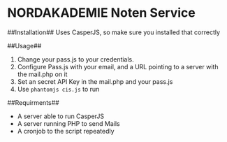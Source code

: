 NORDAKADEMIE Noten Service
==========================
##Installation##
Uses CasperJS, so make sure you installed that correctly

##Usage##
1. Change your pass.js to your credentials.
2. Configure Pass.js with your email, and a URL pointing to a server with the mail.php on it
3. Set an secret API Key in the mail.php and your pass.js
3. Use `phantomjs cis.js` to run


##Requirments##
- A server able to run CasperJS
- A server running PHP to send Mails
- A cronjob to the script repeatedly
